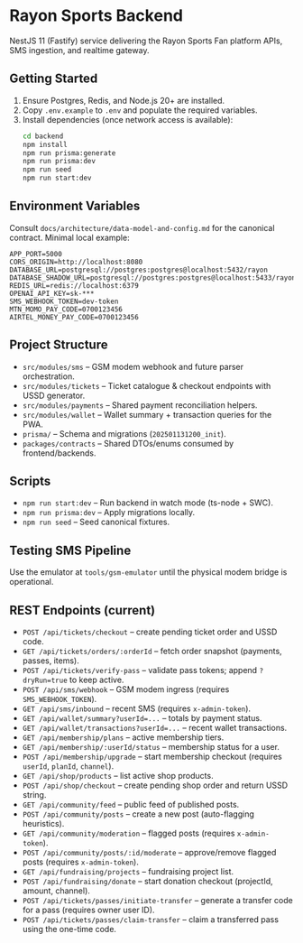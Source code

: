 # Rayon Sports Backend

NestJS 11 (Fastify) service delivering the Rayon Sports Fan platform APIs, SMS ingestion, and realtime gateway.

## Getting Started
1. Ensure Postgres, Redis, and Node.js 20+ are installed.
2. Copy `.env.example` to `.env` and populate the required variables.
3. Install dependencies (once network access is available):
   ```bash
   cd backend
   npm install
   npm run prisma:generate
   npm run prisma:dev
   npm run seed
   npm run start:dev
   ```

## Environment Variables
Consult `docs/architecture/data-model-and-config.md` for the canonical contract. Minimal local example:
```
APP_PORT=5000
CORS_ORIGIN=http://localhost:8080
DATABASE_URL=postgresql://postgres:postgres@localhost:5432/rayon
DATABASE_SHADOW_URL=postgresql://postgres:postgres@localhost:5433/rayon_shadow
REDIS_URL=redis://localhost:6379
OPENAI_API_KEY=sk-***
SMS_WEBHOOK_TOKEN=dev-token
MTN_MOMO_PAY_CODE=0700123456
AIRTEL_MONEY_PAY_CODE=0700123456
```

## Project Structure
- `src/modules/sms` – GSM modem webhook and future parser orchestration.
- `src/modules/tickets` – Ticket catalogue & checkout endpoints with USSD generator.
- `src/modules/payments` – Shared payment reconciliation helpers.
- `src/modules/wallet` – Wallet summary + transaction queries for the PWA.
- `prisma/` – Schema and migrations (`202501131200_init`).
- `packages/contracts` – Shared DTOs/enums consumed by frontend/backends.

## Scripts
- `npm run start:dev` – Run backend in watch mode (ts-node + SWC).
- `npm run prisma:dev` – Apply migrations locally.
- `npm run seed` – Seed canonical fixtures.

## Testing SMS Pipeline
Use the emulator at `tools/gsm-emulator` until the physical modem bridge is operational.

## REST Endpoints (current)
- `POST /api/tickets/checkout` – create pending ticket order and USSD code.
- `GET /api/tickets/orders/:orderId` – fetch order snapshot (payments, passes, items).
- `POST /api/tickets/verify-pass` – validate pass tokens; append `?dryRun=true` to keep active.
- `POST /api/sms/webhook` – GSM modem ingress (requires `SMS_WEBHOOK_TOKEN`).
- `GET /api/sms/inbound` – recent SMS (requires `x-admin-token`).
- `GET /api/wallet/summary?userId=...` – totals by payment status.
- `GET /api/wallet/transactions?userId=...` – recent wallet transactions.
- `GET /api/membership/plans` – active membership tiers.
- `GET /api/membership/:userId/status` – membership status for a user.
- `POST /api/membership/upgrade` – start membership checkout (requires `userId`, `planId`, `channel`).
- `GET /api/shop/products` – list active shop products.
- `POST /api/shop/checkout` – create pending shop order and return USSD string.
- `GET /api/community/feed` – public feed of published posts.
- `POST /api/community/posts` – create a new post (auto-flagging heuristics).
- `GET /api/community/moderation` – flagged posts (requires `x-admin-token`).
- `POST /api/community/posts/:id/moderate` – approve/remove flagged posts (requires `x-admin-token`).
- `GET /api/fundraising/projects` – fundraising project list.
- `POST /api/fundraising/donate` – start donation checkout (projectId, amount, channel).
- `POST /api/tickets/passes/initiate-transfer` – generate a transfer code for a pass (requires owner user ID).
- `POST /api/tickets/passes/claim-transfer` – claim a transferred pass using the one-time code.
